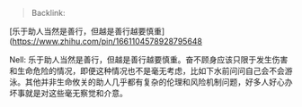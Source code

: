 > Backlink:

[乐于助人当然是善行，但越是善行越要慎重](<https://www.zhihu.com/pin/1661104578928795648>

Nell: 乐于助人当然是善行，但越是善行越要慎重。奋不顾身应该只限于发生伤害和生命危险的情况，即便这种情况也不是毫无考虑，比如下水前问问自己会不会游泳。其他并非生命攸关的助人几乎都有复杂的伦理和风险机制问题，好多人好心办坏事就是对这些毫无察觉和介意。
